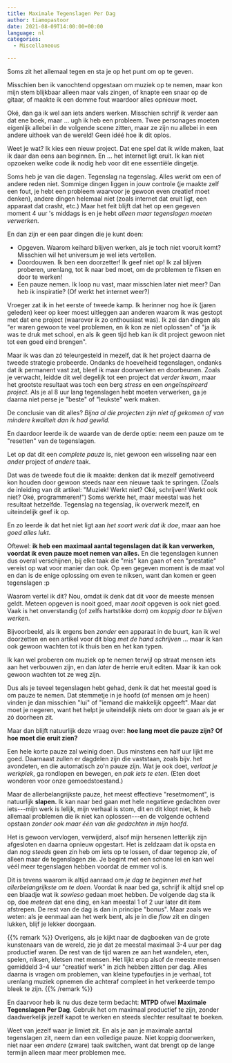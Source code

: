 ```yaml
---
title: Maximale Tegenslagen Per Dag
author: tiamopastoor
date: 2021-08-09T14:00:00+00:00
language: nl
categories:
  - Miscellaneous

---
```

Soms zit het allemaal tegen en sta je op het punt om op te geven. 

Misschien ben ik vanochtend opgestaan om muziek op te nemen, maar kon mijn stem blijkbaar alleen maar vals zingen, of knapte een snaar op de gitaar, of maakte ik een domme fout waardoor alles opnieuw moet. 

Oké, dan ga ik wel aan iets anders werken. Misschien schrijf ik verder aan dat ene boek, maar ... ugh ik heb een probleem. Twee personages moeten eigenlijk allebei in de volgende scene zitten, maar ze zijn nu allebei in een andere uithoek van de wereld! Geen idéé hoe ik dit oplos. 

Weet je wat? Ik kies een nieuw project. Dat ene spel dat ik wilde maken, laat ik daar dan eens aan beginnen. En ... het internet ligt eruit. Ik kan niet opzoeken welke code ik nodig heb voor dit ene essentiële dingetje.

Soms heb je van die dagen. Tegenslag na tegenslag. Alles werkt om een of andere reden niet. Sommige dingen liggen in jouw controle (je maakte zelf een fout, je hebt een probleem waarvoor je gewoon even creatief moet denken), andere dingen helemaal niet (zoals internet dat eruit ligt, een apparaat dat crasht, etc.) Maar het feit blijft dat het op een gegeven moment 4 uur 's middags is en je hebt _alleen maar tegenslagen moeten verwerken_.

En dan zijn er een paar dingen die je kunt doen:

  * Opgeven. Waarom keihard blijven werken, als je toch niet vooruit komt? Misschien wil het universum je wel iets vertellen.
  * Doordouwen. Ik ben een doorzetter! Ik geef niet op! Ik zal blijven proberen, urenlang, tot ik naar bed moet, om de problemen te fiksen en door te werken!
  * Een pauze nemen. Ik loop nu vast, maar misschien later niet meer? Dan heb ik inspiratie? (Of werkt het internet weer?)

Vroeger zat ik in het eerste of tweede kamp. Ik herinner nog hoe ik (jaren geleden) keer op keer moest uitleggen aan anderen waarom ik was gestopt met dat ene project (waarover ik zo enthousiast was). Ik zei dan dingen als "er waren gewoon te veel problemen, en ik kon ze niet oplossen" of "ja ik was te druk met school, en als ik geen tijd heb kan ik dit project gewoon niet tot een goed eind brengen".

Maar ik was dan zó teleurgesteld in mezelf, dat ik het project daarna de tweede strategie probeerde. Ondanks de hoevelheid tegenslagen, ondanks dat ik permanent vast zat, bleef ik maar doorwerken en doorbeunen. Zoals je verwacht, leidde dit wel degelijk tot een project dat _verder kwam_, maar het grootste resultaat was toch een berg _stress_ en een _ongeïnspireerd project_. Als je al 8 uur lang tegenslagen hebt moeten verwerken, ga je daarna niet perse je "beste" of "leukste" werk maken.

De conclusie van dit alles? _Bijna al die projecten zijn niet af gekomen of van mindere kwaliteit dan ik had gewild._

En daardoor leerde ik de waarde van de derde optie: neem een pauze om te "resetten" van de tegenslagen.

Let op dat dit een _complete pauze_ is, niet gewoon een wisseling naar een _ander_ project of _andere_ taak. 

Dat was de tweede fout die ik maakte: denken dat ik mezelf gemotiveerd kon houden door gewoon steeds naar een nieuwe taak te springen. (Zoals de inleiding van dit artikel: "Muziek! Werkt niet? Oké, schrijven! Werkt ook niet? Oké, programmeren!") Soms werkte het, maar meestal was het resultaat hetzelfde. Tegenslag na tegenslag, ik overwerk mezelf, en uiteindelijk geef ik op.

En zo leerde ik dat het niet ligt aan _het soort werk dat ik doe_, maar aan hoe _goed alles lukt_.

Oftewel: **ik heb een maximaal aantal tegenslagen dat ik kan verwerken, voordat ik even pauze moet nemen van alles.** En die tegenslagen kunnen dus overal verschijnen, bij elke taak die "mis" kan gaan of een "prestatie" vereist op wat voor manier dan ook. Op een gegeven moment is de maat vol en dan is de enige oplossing om even te niksen, want dan komen er geen tegenslagen :p

Waarom vertel ik dit? Nou, omdat ik denk dat dit voor de meeste mensen geldt. Meteen opgeven is nooit goed, maar _nooit_ opgeven is ook niet goed. Vaak is het onverstandig (of zelfs hartstikke dom) om _koppig door te blijven werken_. 

Bijvoorbeeld, als ik ergens ben _zonder_ een apparaat in de buurt, kan ik wel doorzetten en een artikel voor dit blog _met de hand schrijven_ ... maar ik kan ook gewoon wachten tot ik thuis ben en het kan typen.

Ik kan wel proberen om muziek op te nemen terwijl op straat mensen iets aan het verbouwen zijn, en dan _later_ de herrie eruit editen. Maar ik kan ook gewoon wachten tot ze weg zijn.

Dus als je teveel tegenslagen hebt gehad, denk ik dat het meestal goed is om pauze te nemen. Dat stemmetje in je hoofd (of mensen om je heen) vinden je dan misschien "lui" of "iemand die makkelijk opgeeft". Maar dat moet je negeren, want het helpt je uiteindelijk niets om door te gaan als je er zó doorheen zit.

Maar dan blijft natuurlijk deze vraag over: **hoe lang moet die pauze zijn? Of hoe moet die eruit zien?** 

Een hele korte pauze zal weinig doen. Dus minstens een half uur lijkt me goed. Daarnaast zullen er dagdelen zijn die vaststaan, zoals bijv. het avondeten, en die automatisch zo'n pauze zijn. Wat je ook doet, _verlaat je werkplek_, ga rondlopen en bewegen, en _pak iets te eten_. (Eten doet wonderen voor onze gemoedstoestand.)

Maar de allerbelangrijkste pauze, het meest effectieve "resetmoment", is natuurlijk **slapen.** Ik kan naar bed gaan met hele negatieve gedachten over iets---mijn werk is lelijk, mijn verhaal is stom, dit en dit klopt niet, ik heb allemaal problemen die ik niet kan oplossen---en de volgende ochtend opstaan _zonder ook maar één van die gedachten in mijn hoofd_.

Het is gewoon vervlogen, verwijderd, alsof mijn hersenen letterlijk zijn afgesloten en daarna opnieuw opgestart. Het is zeldzaam dat ik opsta en dan _nog steeds_ geen zin heb om iets op te lossen, of daar tegenop zie, of alleen maar de tegenslagen zie. Je begint met een schone lei en kan wel véél meer tegenslagen hebben voordat de emmer vol is.

Dit is tevens waarom ik altijd aanraad om _je dag te beginnen met het allerbelangrijkste om te doen_. Voordat ik naar bed ga, schrijf ik altijd snel op een blaadje wat ik _sowieso_ gedaan moet hebben. De volgende dag sta ik op, doe _meteen_ dat ene ding, en kan meestal 1 of 2 uur later dit item afstrepen. De rest van de dag is dan in principe "bonus". Maar zoals we weten: als je eenmaal aan het werk bent, als je in die _flow_ zit en dingen lukken, blijf je lekker doorgaan.

{{% remark %}}
Overigens, als je kijkt naar de dagboeken van de grote kunstenaars van de wereld, zie je dat ze meestal maximaal 3-4 uur per dag productief waren. De rest van de tijd waren ze aan het wandelen, eten, spelen, niksen, kletsen met mensen. Het lijkt erop alsof de meeste mensen gemiddeld 3-4 uur "creatief werk" in zich hebben zitten per dag. Alles daarna is vragen om problemen, van kleine typefoutjes in je verhaal, tot urenlang muziek opnemen die achteraf compleet in het verkeerde tempo bleek te zijn.
{{% /remark %}}

En daarvoor heb ik nu dus deze term bedacht: **MTPD** ofwel **Maximale Tegenslagen Per Dag**. Gebruik het om maximaal productief te zijn, zonder daadwerkelijk jezelf kapot te werken en steeds slechter resultaat te boeken.

Weet van jezelf waar je limiet zit. En als je aan je maximale aantal tegenslagen zit, neem dan een volledige pauze. Niet koppig doorwerken, niet naar een _andere_ (zware) taak switchen, want dat brengt op de lange termijn alleen maar meer problemen mee.